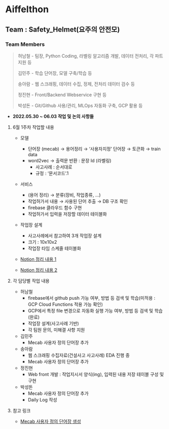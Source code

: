 # Aiffelthon
## Team : Safety_Helmet(요주의 안전모)
### Team Members
> 허남철 - 팀장, Python Coding, 라벨링 알고리즘 개발, 데이터 전처리, 각 파트 지원 등
>
> 김민주 - 학습 단어장, 모델 구축/학습 등
>
> 송아람 - 웹 스크래핑, 데이터 수집, 정제, 전처리 데이터 검수 등
>
> 정진현 - Front/Backend Webservice 구현 등
>
> 박성돈 - Git/Github 사용/관리, MLOps 자동화 구축, GCP 활용 등

- __2022.05.30 ~ 06.03 작업 및 논의 사항들__  
1. 6월 1주차 작업할 내용  
    - 모델  
        - 단어장 (mecab) → 용어정리 → ‘사용자지정’ 단어장 → 토큰화 → train data  
        - word2vec → 출력문 반환 : 문장 Id (라벨링)  
            - 사고사례 : 순서대로  
            - 규정 : ‘문서코드’.1  
        
    - 서비스  
        - (용어 정리) → 분류(장비, 작업종류, …)  
        - 작업허가서 내용 → 사용된 단어 추출 → DB 구조 확인  
        - firebase 클라우드 함수 구현  
        - 작업허가서 입력을 저장할 데이터 테이블화  

    - 작업장 설계  
        - 사고사례에서 참고하여 3개 작업장 설계  
        - 크기 : 10x10x2  
        - 작업장 타임 스케줄 테이블화  

    - [Notion 정리 내용 1](https://www.notion.so/modulabs/22-06-01-f93e021cb8f044bc995599e650542f14)  
    - [Notion 정리 내용 2](https://www.notion.so/modulabs/22-06-03-395d4bdf5ccd439a85883d1bd01a60cb)  

2. 각 담당별 작업 내용  
    - 허남철  
        - firebase에서 github push 가능 여부, 방법 등 검색 및 학습(미적용 : GCP Cloud Functions 적용 가능 확인)  
        - GCP에서 특정 file 변경으로 자동화 실행 가능 여부, 방법 등 검색 및 학습(완료)  
        - 작업장 설계(사고사례 기반)
        - 각 팀원 문의, 미해결 사항 지원  
    - 김민주  
        - Mecab 사용자 정의 단어장 추가
    - 송아람  
        - 웹 스크래핑 수집자료(건설사고 사고사례) EDA 진행 중
        - Mecab 사용자 정의 단어장 추가
    - 정진현  
        - Web front 개발 : 작업지시서 양식(ing), 입력된 내용 저장 테이블 구성 및 구현  
    - 박성돈  
        - Mecab 사용자 정의 단어장 추가
        - Daily Log 작성  

3. 참고 링크
    - [Mecab 사용자 정의 단어장 생성](https://velog.io/@kjyggg/%ED%98%95%ED%83%9C%EC%86%8C-%EB%B6%84%EC%84%9D%EA%B8%B0-Mecab-%EC%82%AC%EC%9A%A9%ED%95%98%EA%B8%B0-A-to-Z%EC%84%A4%EC%B9%98%EB%B6%80%ED%84%B0-%EB%8B%A8%EC%96%B4-%EC%9A%B0%EC%84%A0%EC%88%9C%EC%9C%84-%EB%93%B1%EB%A1%9D%EA%B9%8C%EC%A7%80)